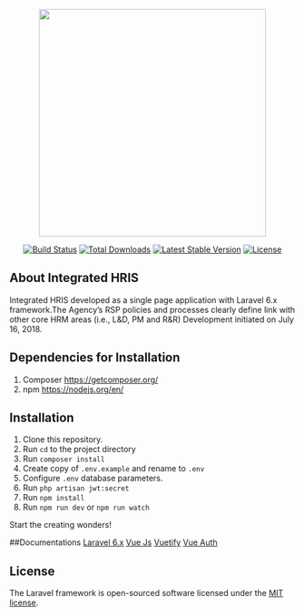<p align="center"><img src="https://raw.githubusercontent.com/Team-HR/ihris-laravel/master/public/favicon.ico" width="400"></p>

<p align="center">
<a href="https://travis-ci.org/laravel/framework"><img src="https://travis-ci.org/laravel/framework.svg" alt="Build Status"></a>
<a href="https://packagist.org/packages/laravel/framework"><img src="https://poser.pugx.org/laravel/framework/d/total.svg" alt="Total Downloads"></a>
<a href="https://packagist.org/packages/laravel/framework"><img src="https://poser.pugx.org/laravel/framework/v/stable.svg" alt="Latest Stable Version"></a>
<a href="https://packagist.org/packages/laravel/framework"><img src="https://poser.pugx.org/laravel/framework/license.svg" alt="License"></a>
</p>

## About Integrated HRIS
Integrated HRIS developed as a single page application with Laravel 6.x framework.The Agency’s RSP policies and processes clearly define link with other core HRM areas (i.e., L&D, PM and R&R)
Development initiated on July 16, 2018.

## Dependencies for Installation
1. Composer <a href="https://getcomposer.org/">https://getcomposer.org/</a>
2. npm <a href="https://nodejs.org/en/">https://nodejs.org/en/</a>

## Installation
1. Clone this repository.
2. Run <code>cd</code> to the project directory
3. Run <code>composer install</code>
4. Create copy of <code>.env.example</code> and rename to <code>.env</code>
5. Configure <code>.env</code> database parameters.
6. Run <code>php artisan jwt:secret</code>
7. Run <code>npm install</code>
7. Run <code>npm run dev</code> or <code>npm run watch</code>

Start the creating wonders!

##Documentations
<a href="https://laravel.com/docs/6.x/installation">Laravel 6.x</a>
<a href="https://vuejs.org/v2/guide/">Vue Js</a>
<a href="https://vuetifyjs.com/en/components/api-explorer/">Vuetify</a>
<a href="https://websanova.com/docs/vue-auth/home">Vue Auth</a>


## License
The Laravel framework is open-sourced software licensed under the [MIT license](https://opensource.org/licenses/MIT).
